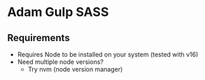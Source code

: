 # Adam Gulp SASS

## Requirements

* Requires Node to be installed on your system (tested with v16)
* Need multiple node versions?
  * Try nvm (node version manager)